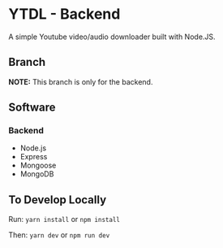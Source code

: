 # YTDL - Backend

A simple Youtube video/audio downloader built with Node.JS.

## Branch
**NOTE:** This branch is only for the backend.

## Software

### Backend

- Node.js
- Express
- Mongoose 
- MongoDB

## To Develop Locally

Run:
`yarn install` or `npm install` 

Then: 
`yarn dev` or `npm run dev` 